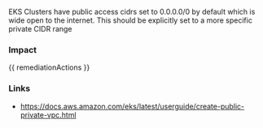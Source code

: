 
EKS Clusters have public access cidrs set to 0.0.0.0/0 by default which is wide open to the internet. This should be explicitly set to a more specific private CIDR range


### Impact
<!-- Add Impact here -->

<!-- DO NOT CHANGE -->
{{ remediationActions }}

### Links
- https://docs.aws.amazon.com/eks/latest/userguide/create-public-private-vpc.html


